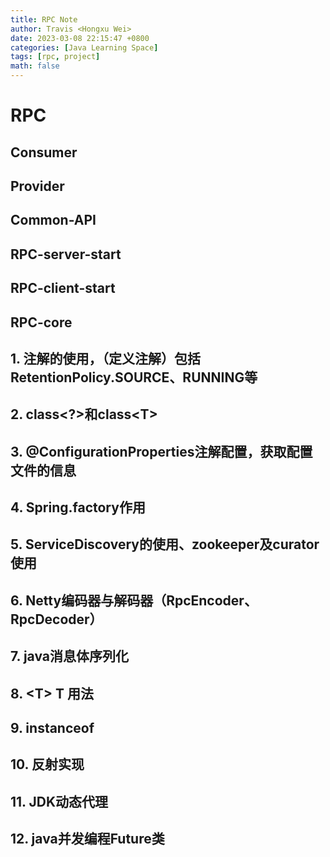```yaml
---
title: RPC Note
author: Travis <Hongxu Wei>
date: 2023-03-08 22:15:47 +0800
categories: [Java Learning Space]
tags: [rpc, project]
math: false
---
```


# RPC

## Consumer

## Provider

## Common-API

## RPC-server-start

## RPC-client-start

## RPC-core



## 1. 注解的使用，（定义注解）包括RetentionPolicy.SOURCE、RUNNING等

## 2. class\<?\>和class\<T\>

## 3. @ConfigurationProperties注解配置，获取配置文件的信息

## 4. Spring.factory作用

## 5. ServiceDiscovery的使用、zookeeper及curator使用

## 6. Netty编码器与解码器（RpcEncoder、RpcDecoder）

## 7. java消息体序列化

## 8. \<T\> T 用法

## 9. instanceof

## 10. 反射实现

## 11. JDK动态代理

## 12. java并发编程Future类